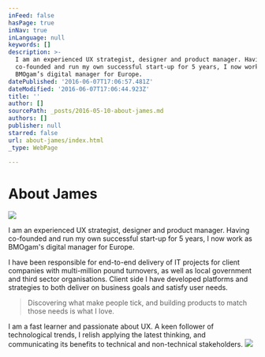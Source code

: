 ```yaml
---
inFeed: false
hasPage: true
inNav: true
inLanguage: null
keywords: []
description: >-
  I am an experienced UX strategist, designer and product manager. Having
  co-founded and run my own successful start-up for 5 years, I now work as
  BMOgam’s digital manager for Europe. 
datePublished: '2016-06-07T17:06:57.481Z'
dateModified: '2016-06-07T17:06:44.923Z'
title: ''
author: []
sourcePath: _posts/2016-05-10-about-james.md
authors: []
publisher: null
starred: false
url: about-james/index.html
_type: WebPage

---
```

# About James
![](https://the-grid-user-content.s3-us-west-2.amazonaws.com/b8e3a24b-0ec6-4562-abe5-9a96278e25d8.jpg)

I am an experienced UX strategist, designer and product manager. Having co-founded and run my own successful start-up for 5 years, I now work as BMOgam's digital manager for Europe. 

I have been responsible for end-to-end delivery of IT projects for client companies with multi-million pound turnovers, as well as local government and third sector organisations. Client side I have developed platforms and strategies to both deliver on business goals and satisfy user needs. 
> 
> Discovering what make people tick, and building products to match those needs is what I love. 

I am a fast learner and passionate about UX. A keen follower of technological trends, I relish applying the latest thinking, and communicating its benefits to technical and non-technical stakeholders.
![](https://the-grid-user-content.s3-us-west-2.amazonaws.com/19010cad-f7ad-4c3e-8f76-d8ba6a7e4aed.png)